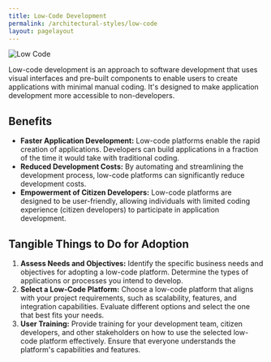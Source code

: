 ```yaml
---
title: Low-Code Development
permalink: /architectural-styles/low-code
layout: pagelayout
---
```

![Low Code](../../../pictures/lowcode.png)

Low-code development is an approach to software development that uses visual interfaces and pre-built components to enable users to create applications with minimal manual coding. It's designed to make application development more accessible to non-developers.

## Benefits

- **Faster Application Development:** Low-code platforms enable the rapid creation of applications. Developers can build applications in a fraction of the time it would take with traditional coding.
- **Reduced Development Costs:** By automating and streamlining the development process, low-code platforms can significantly reduce development costs.
- **Empowerment of Citizen Developers:** Low-code platforms are designed to be user-friendly, allowing individuals with limited coding experience (citizen developers) to participate in application development.

## Tangible Things to Do for Adoption

1. **Assess Needs and Objectives:** Identify the specific business needs and objectives for adopting a low-code platform. Determine the types of applications or processes you intend to develop.
2. **Select a Low-Code Platform:** Choose a low-code platform that aligns with your project requirements, such as scalability, features, and integration capabilities. Evaluate different options and select the one that best fits your needs.
3. **User Training:** Provide training for your development team, citizen developers, and other stakeholders on how to use the selected low-code platform effectively. Ensure that everyone understands the platform's capabilities and features.
